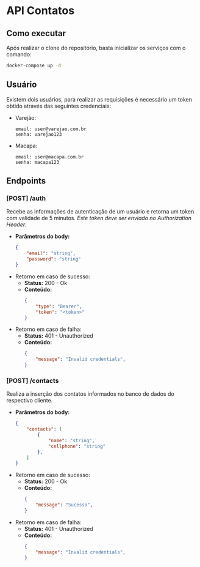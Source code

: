 # API Contatos
## Como executar
Após realizar o clone do repositório, basta inicializar os serviços com o comando:
```bash
docker-compose up -d
```
## Usuário
Existem dois usuários, para realizar as requisições é necessário um token obtido através das seguintes credenciais:

 - Varejão:
	```
	email: user@varejao.com.br
	senha: varejao123
	 ```

 - Macapa:
	```
	email: user@macapa.com.br
	senha: macapa123
	 ```	

## Endpoints
 ### **[POST] /auth**
 Recebe as informações de autenticação de um usuário e retorna um token com validade de 5 minutos. *Este token deve ser enviado no Authorization Header.*

 - **Parâmetros do body:**
	```json
	{
		"email": "string",
		"password": "string"
	}
	 ```
 - Retorno em caso de sucesso:
	 - **Status:** 200 - Ok
	 - **Conteúdo:**
		```json
		{
			"type": "Bearer",
			"token": "<token>"
		}
		 ```
 - Retorno em caso de falha:
	 - **Status:** 401 - Unauthorized
	 - **Conteúdo:**
		```json
		{
			"message": "Invalid credentials",
		}
		 ```

 ### **[POST] /contacts**
 Realiza a inserção dos contatos informados no banco de dados do respectivo cliente.
  - **Parâmetros do body:**
	```json
	{
		"contacts": [
			{
				"name": "string",
				"cellphone": "string"
			},
		]
	}
	 ```
 - Retorno em caso de sucesso:
	 - **Status:** 200 - Ok
	 - **Conteúdo:**
		```json
		{
			"message": "Sucesso",
		}
		 ```
 - Retorno em caso de falha:
	 - **Status:** 401 - Unauthorized
	 - **Conteúdo:**
		```json
		{
			"message": "Invalid credentials",
		}
		 ```

